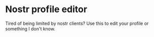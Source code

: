# Nostr profile editor

Tired of being limited by nostr clients? Use this to edit your profile or something I don't know.